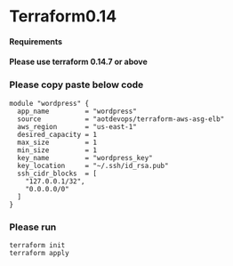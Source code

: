 # Terraform0.14

#### Requirements
#### Please use terraform 0.14.7 or above

### Please copy paste below code 
```
module "wordpress" {
  app_name         = "wordpress"
  source           = "aotdevops/terraform-aws-asg-elb"
  aws_region       = "us-east-1"
  desired_capacity = 1
  max_size         = 1
  min_size         = 1
  key_name         = "wordpress_key"
  key_location     = "~/.ssh/id_rsa.pub"
  ssh_cidr_blocks  = [
    "127.0.0.1/32",
    "0.0.0.0/0"
  ]
}
```

### Please run 
```
terraform init
terraform apply
```
